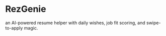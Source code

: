 # RezGenie
an AI-powered resume helper with daily wishes, job fit scoring, and swipe-to-apply magic.
